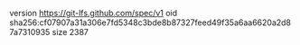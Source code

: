version https://git-lfs.github.com/spec/v1
oid sha256:cf07907a31a306e7fd5348c3bde8b87327feed49f35a6aa6620a2d87a7310935
size 2387
